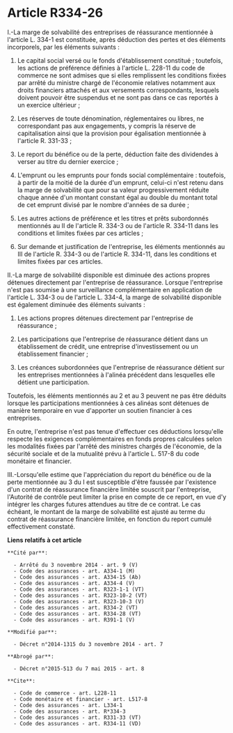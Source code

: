 # Article R334-26

I.-La marge de solvabilité des entreprises de réassurance mentionnée à l'article L. 334-1 est constituée, après déduction des
pertes et des éléments incorporels, par les éléments suivants : 

1. Le capital social versé ou le fonds d'établissement constitué ; toutefois, les actions de préférence définies à l'article
L. 228-11 du code de commerce ne sont admises que si elles remplissent les conditions fixées par arrêté du ministre chargé de
l'économie relatives notamment aux droits financiers attachés et aux versements correspondants, lesquels doivent pouvoir être
suspendus et ne sont pas dans ce cas reportés à un exercice ultérieur ; 

2. Les réserves de toute dénomination, réglementaires ou libres, ne correspondant pas aux engagements, y compris la réserve
de capitalisation ainsi que la provision pour égalisation mentionnée à l'article R. 331-33 ; 

3. Le report du bénéfice ou de la perte, déduction faite des dividendes à verser au titre du dernier exercice ; 

4. L'emprunt ou les emprunts pour fonds social complémentaire : toutefois, à partir de la moitié de la durée d'un emprunt,
celui-ci n'est retenu dans la marge de solvabilité que pour sa valeur progressivement réduite chaque année d'un montant
constant égal au double du montant total de cet emprunt divisé par le nombre d'années de sa durée ; 

5. Les autres actions de préférence et les titres et prêts subordonnés mentionnés au II de l'article R. 334-3 ou de l'article
R. 334-11 dans les conditions et limites fixées par ces articles ; 

6. Sur demande et justification de l'entreprise, les éléments mentionnés au III de l'article R. 334-3 ou de l'article R.
334-11, dans les conditions et limites fixées par ces articles. 

II.-La marge de solvabilité disponible est diminuée des actions propres détenues directement par l'entreprise de réassurance.
Lorsque l'entreprise n'est pas soumise à une surveillance complémentaire en application de l'article L. 334-3 ou de l'article
L. 334-4, la marge de solvabilité disponible est également diminuée des éléments suivants : 

1. Les actions propres détenues directement par l'entreprise de réassurance ; 

2. Les participations que l'entreprise de réassurance détient dans un établissement de crédit, une entreprise
d'investissement ou un établissement financier ; 

3. Les créances subordonnées que l'entreprise de réassurance détient sur les entreprises mentionnées à l'alinéa précédent
dans lesquelles elle détient une participation. 

Toutefois, les éléments mentionnés au 2 et au 3 peuvent ne pas être déduits lorsque les participations mentionnées à ces
alinéas sont détenues de manière temporaire en vue d'apporter un soutien financier à ces entreprises. 

En outre, l'entreprise n'est pas tenue d'effectuer ces déductions lorsqu'elle respecte les exigences complémentaires en fonds
propres calculées selon les modalités fixées par l'arrêté des ministres chargés de l'économie, de la sécurité sociale et de
la mutualité prévu à l'article L. 517-8 du code monétaire et financier. 

III.-Lorsqu'elle estime que l'appréciation du report du bénéfice ou de la perte mentionnée au 3 du I est susceptible d'être
faussée par l'existence d'un contrat de réassurance financière limitée souscrit par l'entreprise, l'Autorité de contrôle peut
limiter la prise en compte de ce report, en vue d'y intégrer les charges futures attendues au titre de ce contrat. Le cas
échéant, le montant de la marge de solvabilité est ajusté au terme du contrat de réassurance financière limitée, en fonction
du report cumulé effectivement constaté.

**Liens relatifs à cet article**

	**Cité par**:

	  - Arrêté du 3 novembre 2014 - art. 9 (V)
	  - Code des assurances - art. A334-1 (M)
	  - Code des assurances - art. A334-15 (Ab)
	  - Code des assurances - art. A334-4 (V)
	  - Code des assurances - art. R323-1-1 (VT)
	  - Code des assurances - art. R323-10-2 (VT)
	  - Code des assurances - art. R323-10-3 (V)
	  - Code des assurances - art. R334-2 (VT)
	  - Code des assurances - art. R334-28 (VT)
	  - Code des assurances - art. R391-1 (V)

	**Modifié par**:

	  - Décret n°2014-1315 du 3 novembre 2014 - art. 7

	**Abrogé par**:

	  - Décret n°2015-513 du 7 mai 2015 - art. 8

	**Cite**:

	  - Code de commerce - art. L228-11
	  - Code monétaire et financier - art. L517-8
	  - Code des assurances - art. L334-1
	  - Code des assurances - art. R*334-3
	  - Code des assurances - art. R331-33 (VT)
	  - Code des assurances - art. R334-11 (VD)
